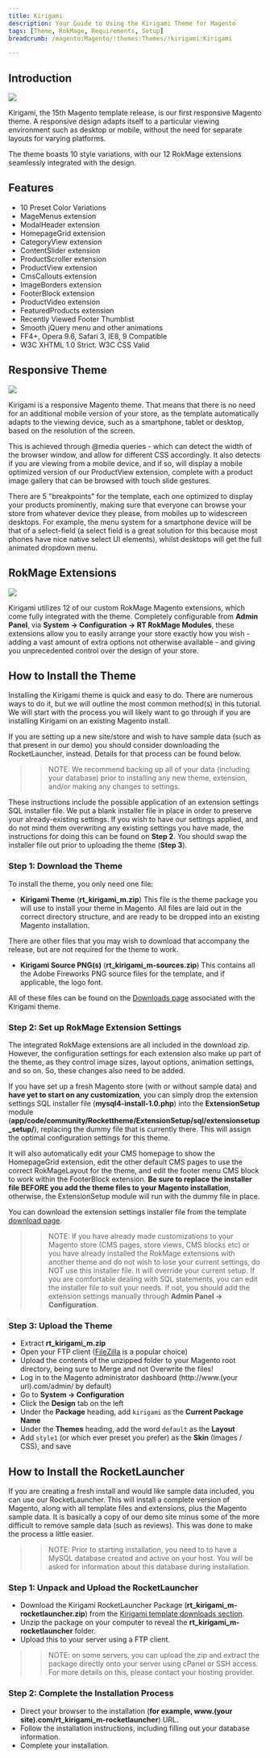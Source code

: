 ```yaml
---
title: Kirigami
description: Your Guide to Using the Kirigami Theme for Magento
tags: [Theme, RokMage, Requirements, Setup]
breadcrumb: /magento:Magento/!themes:Themes/!kirigami:Kirigami

---
```


Introduction
-----

![][theme]

Kirigami, the 15th Magento template release, is our first responsive Magento theme. A responsive design adapts itself to a particular viewing environment such as desktop or mobile, without the need for separate layouts for varying platforms.

The theme boasts 10 style variations, with our 12 RokMage extensions seamlessly integrated with the design.

Features
-----

* 10 Preset Color Variations
* MageMenus extension
* ModalHeader extension
* HomepageGrid extension
* CategoryView extension
* ContentSlider extension
* ProductScroller extension
* ProductView extension
* CmsCallouts extension
* ImageBorders extension
* FooterBlock extension
* ProductVideo extension
* FeaturedProducts extension
* Recently Viewed Footer Thumblist
* Smooth jQuery menu and other animations
* FF4+, Opera 9.6, Safari 3, IE8, 9 Compatible
* W3C XHTML 1.0 Strict. W3C CSS Valid

Responsive Theme
-----

![][responsive]

Kirigami is a responsive Magento theme. That means that there is no need for an additional mobile version of your store, as the template automatically adapts to the viewing device, such as a smartphone, tablet or desktop, based on the resolution of the screen.

This is achieved through @media queries - which can detect the width of the browser window, and allow for different CSS accordingly. It also detects if you are viewing from a mobile device, and if so, will display a mobile optimized version of our ProductView extension, complete with a product image gallery that can be browsed with touch slide gestures.

There are 5 "breakpoints" for the template, each one optimized to display your products prominently, making sure that everyone can browse your store from whatever device they please, from mobiles up to widescreen desktops. For example, the menu system for a smartphone device will be that of a select-field (a select field is a great solution for this because most phones have nice native select UI elements), whilst desktops will get the full animated dropdown menu.

RokMage Extensions
-----

![][rokmagelayout]

Kirigami utilizes 12 of our custom RokMage Magento extensions, which come fully integrated with the theme. Completely configurable from **Admin Panel**, via **System -> Configuration -> RT RokMage Modules**, these extensions allow you to easily arrange your store exactly how you wish - adding a vast amount of extra options not otherwise available - and giving you unprecedented control over the design of your store.

How to Install the Theme
-----

Installing the Kirigami theme is quick and easy to do. There are numerous ways to do it, but we will outline the most common method(s) in this tutorial. We will start with the process you will likely want to go through if you are installing Kirigami on an existing Magento install.

If you are setting up a new site/store and wish to have sample data (such as that present in our demo) you should consider downloading the RocketLauncher, instead. Details for that process can be found below.

>> NOTE: We recommend backing up all of your data (including your database) prior to installing any new theme, extension, and/or making any changes to settings.

These instructions include the possible application of an extension settings SQL installer file. We put a blank installer file in place in order to preserve your already-existing settings. If you wish to have our settings applied, and do not mind them overwriting any existing settings you have made, the instructions for doing this can be found on **Step 2**. You should swap the installer file out prior to uploading the theme (**Step 3**).

### Step 1: Download the Theme

To install the theme, you only need one file:

* **Kirigami Theme** (**rt_kirigami_m.zip**) This file is the theme package you will use to install your theme in Magento. All files are laid out in the correct directory structure, and are ready to be dropped into an existing Magento installation.

There are other files that you may wish to download that accompany the release, but are not required for the theme to work.

* **Kirigami Source PNG(s)** (**rt_kirigami_m-sources.zip**) This contains all the Adobe Fireworks PNG source files for the template, and if applicable, the logo font.

All of these files can be found on the [Downloads page][download] associated with the Kirigami theme.

### Step 2: Set up RokMage Extension Settings

The integrated RokMage extensions are all included in the download zip. However, the configuration settings for each extension also make up part of the theme, as they control image sizes, layout options, animation settings, and so on. So, these changes also need to be added. 

If you have set up a fresh Magento store (with or without sample data) and **have yet to start on any customization**, you can simply drop the extension settings SQL installer file (**mysql4-install-1.0.php**) into the **ExtensionSetup** module (**app/code/community/Rockettheme/ExtensionSetup/sql/extensionsetup_setup/**), replacing the dummy file that is currently there. This will assign the optimal configuration settings for this theme.

It will also automatically edit your CMS homepage to show the HomepageGrid extension, edit the other default CMS pages to use the correct RokMageLayout for the theme, and edit the footer menu CMS block to work within the FooterBlock extension. **Be sure to replace the installer file BEFORE you add the theme files to your Magento installation**, otherwise, the ExtensionSetup module will run with the dummy file in place.

You can download the extension settings installer file from the template [download page][download].

>> NOTE: If you have already made customizations to your Magento store (CMS pages, store views, CMS blocks etc) or you have already installed the RokMage extensions with another theme and do not wish to lose your current settings, do NOT use this installer file. It will override your current setup. If you are comfortable dealing with SQL statements, you can edit the installer file to suit your needs. If not, you should add the extension settings manually through **Admin Panel -> Configuration**.

### Step 3: Upload the Theme

* Extract **rt_kirigami_m.zip**
* Open your FTP client ([FileZilla][filezilla] is a popular choice)
* Upload the contents of the unzipped folder to your Magento root directory, being sure to Merge and not Overwrite the files!
* Log in to the Magento administrator dashboard (http://www.(your url).com/admin/ by default)
* Go to **System -> Configuration**
* Click the **Design** tab on the left
* Under the **Package** heading, add `kirigami` as the **Current Package Name**
* Under the **Themes** heading, add the word `default` as the **Layout**
* Add `style1` (or which ever preset you prefer) as the **Skin** (Images / CSS), and save

How to Install the RocketLauncher
-----

If you are creating a fresh install and would like sample data included, you can use our RocketLauncher. This will install a complete version of Magento, along with all template files and extensions, plus the Magento sample data. It is basically a copy of our demo site minus some of the more difficult to remove sample data (such as reviews). This was done to make the process a little easier.

>> NOTE: Prior to starting installation, you need to to have a MySQL database created and active on your host. You will be asked for information about this database during installation.

### Step 1: Unpack and Upload the RocketLauncher

* Download the Kirigami RocketLauncher Package (**rt_kirigami_m-rocketlauncher.zip**) from the [Kirigami template downloads section][download].
* Unzip the package on your computer to reveal the **rt_kirigami_m-rocketlauncher** folder.
* Upload this to your server using a FTP client.

>> NOTE: on some servers, you can upload the zip and extract the package directly onto your server using cPanel or SSH access. For more details on this, please contact your hosting provider.

### Step 2: Complete the Installation Process

* Direct your browser to the installation (**for example, www.(your site).com/rt_kirigami_m-rocketlauncher**) URL.
* Follow the installation instructions, including filling out your database information.
* Complete your installation.

[theme]: assets/kirigami.jpeg
[rokmagelayout]: assets/RokMageLayout.jpg
[responsive]: assets/MainResponsive.jpg
[download]: http://www.rockettheme.com/magento/themes/kirigami
[filezilla]: https://filezilla-project.org/download.php